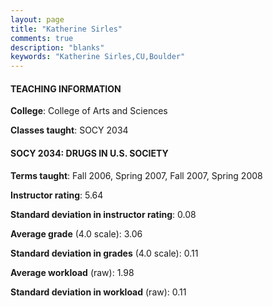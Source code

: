 ```yaml
---
layout: page
title: "Katherine Sirles" 
comments: true
description: "blanks"
keywords: "Katherine Sirles,CU,Boulder"
---
```

<head>
<script src="https://ajax.googleapis.com/ajax/libs/jquery/2.1.3/jquery.min.js"></script>
<script src="https://dl.dropboxusercontent.com/s/pc42nxpaw1ea4o9/highcharts.js?dl=0"></script>
<!-- <script src="../assets/js/highcharts.js"></script> -->
<style type="text/css">@font-face {
	font-family: "Bebas Neue";
	src: url(https://www.filehosting.org/file/details/544349/BebasNeue Regular.otf) format("opentype");
	}
	h1.Bebas { 
		font-family: "Bebas Neue", Verdana, Tahoma;
	}
</style>
</head>
	   
#### TEACHING INFORMATION

**College**: College of Arts and Sciences

**Classes taught**: SOCY 2034

#### SOCY 2034: DRUGS IN U.S. SOCIETY

**Terms taught**: Fall 2006, Spring 2007, Fall 2007, Spring 2008

**Instructor rating**: 5.64

**Standard deviation in instructor rating**: 0.08

**Average grade** (4.0 scale): 3.06

**Standard deviation in grades** (4.0 scale): 0.11

**Average workload** (raw): 1.98

**Standard deviation in workload** (raw): 0.11

